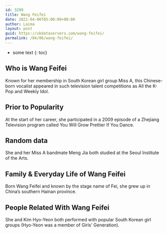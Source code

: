 ```yaml
---
id: 3299
title: Wang Feifei
date: 2021-04-06T05:00:09+00:00
author: Laima
layout: post
guid: https://ukdataservers.com/wang-feifei/
permalink: /04/06/wang-feifei/
---
```


* some text
{: toc}


## Who is Wang Feifei
                  
                  
                  
Known for her membership in South Korean girl group Miss A, this Chinese-born vocalist appeared in such television talent competitions as All the K-Pop and Weekly Idol.
                  
              
            
              
            
                
                
                
## Prior to Popularity
                  
                  
                  
At the start of her career, she participated in a 2009 episode of a Zhejiang Television program called You Will Grow Prettier If You Dance.
                  
              
            
              
            
                
                
                
## Random data
                  
                  
                  
She and her Miss A bandmate Meng Jia both studied at the Seoul Institute of the Arts.
                  
              
            
              
            
                
                
                
## Family & Everyday Life of Wang Feifei
                  
                  
                  
Born Wang Feifei and known by the stage name of Fei, she grew up in China&#8217;s southern Hainan province.
                  
              
            
              
            
                
                
                
## People Related With Wang Feifei
                  
                  
                  
She and Kim Hyo-Yeon both performed with popular South Korean girl groups (Hyo-Yeon was a member of Girls&#8217; Generation).
                  
              
            
              
            
                
              
            
              
              
            
            
              
            
          
          
          